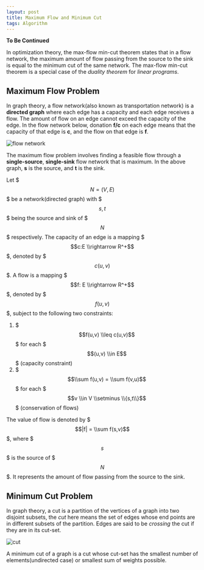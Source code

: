 ```yaml
---
layout: post
title: Maximum Flow and Minimum Cut
tags: Algorithm
---
```

**To Be Continued**

In optimization theory, the max-flow min-cut theorem states that in a flow network, the maximum amount of flow passing from the source to the sink is equal to the minimum cut of the same network. The max-flow min-cut theorem is a special case of the *duality theorem* for *linear programs*.

## Maximum Flow Problem
In graph theory, a flow network(also known as transportation network) is a **directed graph** where each edge has a capacity and each edge receives a flow. The amount of flow on an edge cannot exceed the capacity of the edge. In the flow network below, donation **f/c** on each edge means that the capacity of that edge is **c**, and the flow on that edge is **f**.

![flow network](http://i42.tinypic.com/2zfjt45.png)

The maximum flow problem involves finding a feasible flow through a **single-source**, **single-sink** flow network that is maximum. In the above graph, **s** is the source, and **t** is the sink.

Let $$$N=(V,E)$$$ be a network(directed graph) with $$$s, t$$$ being the source and sink of $$$N$$$ respectively. The capacity of an edge is a mapping $$$c:E \\rightarrow R^+$$$, denoted by $$$c(u,v)$$$. A flow is a mapping $$$f: E \\rightarrow R^+$$$, denoted by $$$f(u,v)$$$, subject to the following two constraints:

1. $$$f(u,v) \\leq c(u,v)$$$ for each $$$(u,v) \\in E$$$ (capacity constraint)
2. $$$\\sum f(u,v) = \\sum f(v,u)$$$ for each $$$v \\in V \\setminus \\{s,t\\}$$$ (conservation of flows)

The value of flow is denoted by $$$|f| = \\sum f(s,v)$$$, where $$$s$$$ is the source of $$$N$$$. It represents the amount of flow passing from the source to the sink.

## Minimum Cut Problem
In graph theory, a cut is a partition of the vertices of a graph into two disjoint subsets, the *cut* here means the set of edges whose end points are in different subsets of the partition. Edges are said to be *crossing* the cut if they are in its cut-set.

![cut](http://i43.tinypic.com/4h6v6d.png)

A minimum cut of a graph is a cut whose cut-set has the smallest number of elements(undirected case) or smallest  sum of weights possible.
